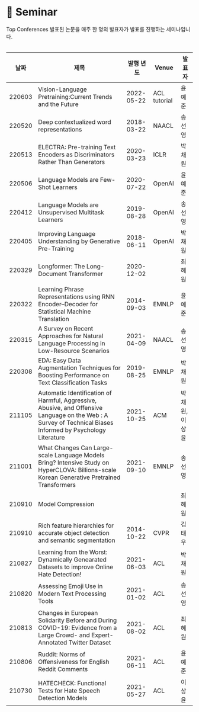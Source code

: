 📃 Seminar
===========
Top Conferences 발표된 논문을 매주 한 명의 발표자가 발표를 진행하는 세미나입니다. 
<br><br>


|날짜|제목|발행 년도|Venue|발표자|
|----|----|----|----|----|
|220603|Vision-Language Pretraining:Current Trends and the Future|2022-05-22|ACL tutorial|윤예준|
|220520|Deep contextualized word representations|2018-03-22|NAACL|송선영|
|220513|ELECTRA: Pre-training Text Encoders as Discriminators Rather Than Generators|2020-03-23|ICLR|박채원|
|220506|Language Models are Few-Shot Learners|2020-07-22|OpenAI|윤예준|
|220412|Language Models are Unsupervised Multitask Learners|2019-08-28|OpenAI|송선영|
|220405|Improving Language Understanding by Generative Pre-Training|2018-06-11|OpenAI|박채원|
|220329|Longformer: The Long-Document Transformer|2020-12-02||최혜원|
|220322|Learning Phrase Representations using RNN Encoder–Decoder for Statistical Machine Translation|2014-09-03|EMNLP|윤예준|
|220315|A Survey on Recent Approaches for Natural Language Processing in Low-Resource Scenarios|2021-04-09|NAACL|송선영|
|220308|EDA: Easy Data Augmentation Techniques for Boosting Performance on Text Classification Tasks|2019-08-25|EMNLP|박채원|
|211105|Automatic Identification of Harmful, Aggressive, Abusive, and Offensive Language on the Web : A Survey of Technical Biases Informed by Psychology Literature|2021-10-25|ACM|박채원,이상윤|
|211001|What Changes Can Large-scale Language Models Bring? Intensive Study on HyperCLOVA: Billions-scale Korean Generative Pretrained Transformers|2021-09-10|EMNLP|송선영|
|210910|Model Compression|||최혜원|
|210910|Rich feature hierarchies for accurate object detection and semantic segmentation|2014-10-22|CVPR|김태우|
|210827|Learning from the Worst: Dynamically Genearated Datasets to improve Online Hate Detection!|2021-06-03|ACL|박채원|
|210820|Assessing Emoji Use in Modern Text Processing Tools|2021-01-02|ACL|송선영|
|210813|Changes in European Solidarity Before and During COVID-19: Evidence from a Large Crowd- and Expert-Annotated Twitter Dataset|2021-08-02|ACL|최혜원|
|210806|Ruddit: Norms of Offensiveness for English Reddit Comments|2021-06-11|ACL|윤예준|
|210730|HATECHECK: Functional Tests for Hate Speech Detection Models|2021-05-27|ACL|이상윤|
